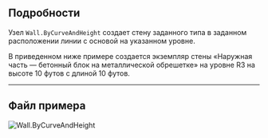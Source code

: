 ## Подробности
Узел `Wall.ByCurveAndHeight` создает стену заданного типа в заданном расположении линии с основой на указанном уровне.

В приведенном ниже примере создается экземпляр стены «Наружная часть — бетонный блок на металлической обрешетке» на уровне R3 на высоте 10 футов с длиной 10 футов.
___
## Файл примера

![Wall.ByCurveAndHeight](./Revit.Elements.Wall.ByCurveAndHeight_img.jpg)
